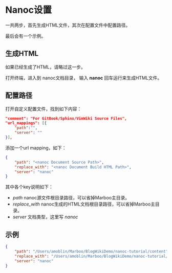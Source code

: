 # Nanoc设置

<!-- create time: 2015-08-07 06:15:39  -->

<!-- This file is created by Marboo<http://marboo.io> template file $MARBOO_HOME/.media/starts/default.md
本文件由 Marboo<http://marboo.io> 模板文件 $MARBOO_HOME/.media/starts/default.md 创建 -->

一共两步，首先生成HTML文件，其次在配置文件中配置路径。

最后会有一个示例。

## 生成HTML

如果已经生成了HTML，请略过这一步。

打开终端，进入到 nanoc文档目录， 输入 **nanoc** 回车运行来生成HTML文件。

## 配置路径

打开自定义配置文件，找到如下内容：

```json
"comment": "For GitBook/Sphinx/VimWiki Source Files",
"url_mappings": [{
    "path":"",
    "server": ""
}],
```

添加一个url mapping，如下：

```json
{
    "path": "<nanoc Document Source Path>",
    "replace_with": "<nanoc Document Build HTML Path>",
    "server": "nanoc"
}
```

其中各个key说明如下：

- *path* nanoc源文件根目录路径，可以省掉Marboo主目录。
- *replace_with* nanoc生成的HTML文档根目录路径，可以省掉Marboo主目录。
- *server* 文档类型，这里写 *nanoc*

## 示例

```json
{
    "path": "/Users/amoblin/Marboo/BlogWikiDemo/nanoc-tutorial/content",
    "replace_with": "/Users/amoblin/Marboo/BlogWikiDemo/nanoc-tutorial/output",
    "server": "nanoc"
}
```

